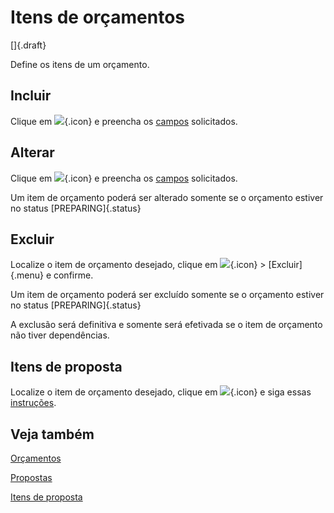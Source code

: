 # Itens de orçamentos

[]{.draft}

Define os itens de um orçamento.

## Incluir

 Clique em ![](https://static.zenerp.app.br/icons/action-create.svg){.icon} e preencha os [campos](quoteItem-edit) solicitados.


## Alterar

Clique em ![](https://static.zenerp.app.br/icons/action-update.svg){.icon} e preencha os [campos](quoteItem-edit) solicitados.

Um item de orçamento poderá ser alterado somente se o orçamento estiver no status [PREPARING]{.status}

## Excluir

Localize o item de orçamento desejado, clique em ![](https://static.zenerp.app.br/icons/action-more-tr.svg){.icon} > [Excluir]{.menu} e confirme.

Um item de orçamento poderá ser excluído somente se o orçamento estiver no status [PREPARING]{.status}

A exclusão será definitiva e somente será efetivada se o item de orçamento não tiver dependências.

## Itens de proposta

Localize o item de orçamento desejado, clique em ![](https://static.zenerp.app.br/icons/purchase/proposalItem.svg){.icon} e siga essas [instruções](proposalItem).

## Veja também

[Orçamentos](quote)

[Propostas](proposal)

[Itens de proposta](proposalItem)